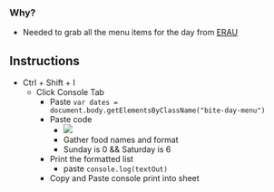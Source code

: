 ### Why?
- Needed to grab all the menu items for the day from [ERAU](http://menus.sodexomyway.com/BiteMenu/Menu?menuId=189&locationId=94144001&whereami=https://eraudining.sodexomyway.com/dining-near-me/refueling-station)

## Instructions
- Ctrl + Shift + I
  - Click  Console Tab
    - Paste `var dates = document.body.getElementsByClassName("bite-day-menu")`
    - Paste code 
      - ![](https://i.imgur.com/jLfRpf4.png)
      - Gather food names and format
      - Sunday is 0 && Saturday is 6
    - Print the formatted list
      - paste `console.log(textOut)`
    - Copy and Paste console print into sheet 
